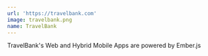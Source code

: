 ```yaml
---
url: 'https://travelbank.com'
image: travelbank.png
name: TravelBank
---
```

TravelBank's Web and Hybrid Mobile Apps are powered by Ember.js